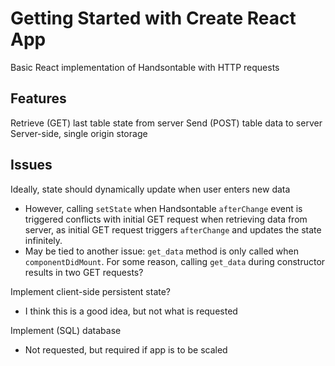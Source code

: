 # Getting Started with Create React App

Basic React implementation of Handsontable with HTTP requests

## Features

Retrieve (GET) last table state from server
Send (POST) table data to server
Server-side, single origin storage

## Issues

Ideally, state should dynamically update when user enters new data
- However, calling `setState` when Handsontable `afterChange` event is triggered conflicts with initial GET request when retrieving data from server, as initial GET request triggers `afterChange` and updates the state infinitely. 
- May be tied to another issue: `get_data` method is only called when `componentDidMount`. For some reason, calling `get_data` during constructor results in two GET requests?

Implement client-side persistent state?
- I think this is a good idea, but not what is requested

Implement (SQL) database
- Not requested, but required if app is to be scaled